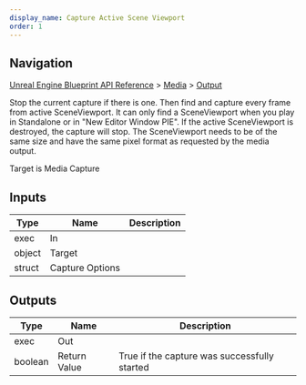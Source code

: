 ```yaml
---
display_name: Capture Active Scene Viewport
order: 1
---
```

## Navigation

[Unreal Engine Blueprint API Reference](https://dev.epicgames.com/documentation/en-us/unreal-engine/BlueprintAPI) > [Media](https://dev.epicgames.com/documentation/en-us/unreal-engine/BlueprintAPI/Media) > [Output](https://dev.epicgames.com/documentation/en-us/unreal-engine/BlueprintAPI/Media/Output)

Stop the current capture if there is one.
Then find and capture every frame from active SceneViewport.
It can only find a SceneViewport when you play in Standalone or in "New Editor Window PIE".
If the active SceneViewport is destroyed, the capture will stop.
The SceneViewport needs to be of the same size and have the same pixel format as requested by the media output.

Target is Media Capture

## Inputs

| Type | Name | Description |
| --- | --- | --- |
| exec | In |  |
| object | Target |  |
| struct | Capture Options |  |

## Outputs

| Type | Name | Description |
| --- | --- | --- |
| exec | Out |  |
| boolean | Return Value | True if the capture was successfully started |
